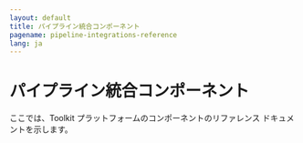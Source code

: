 ```yaml
---
layout: default
title: パイプライン統合コンポーネント
pagename: pipeline-integrations-reference
lang: ja
---
```


# パイプライン統合コンポーネント

ここでは、Toolkit プラットフォームのコンポーネントのリファレンス ドキュメントを示します。
